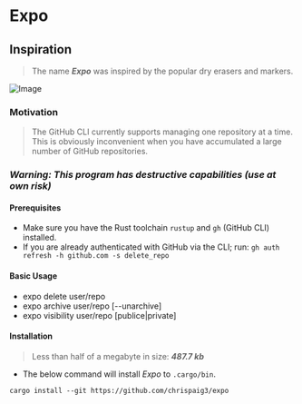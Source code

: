 # Expo

## Inspiration
> The name ***Expo*** was inspired by the popular dry erasers and markers.

![Image](https://github.com/user-attachments/assets/a3f1f574-c9f9-4caf-9573-9ac29594a53f)

### **Motivation**
> The GitHub CLI currently supports managing one repository at a time.
> This is obviously inconvenient when you have accumulated a large number of GitHub repositories.

### ***Warning: This program has destructive capabilities (use at own risk)***

#### Prerequisites
- Make sure you have the Rust toolchain `rustup` and `gh` (GitHub CLI) installed.
- If you are already authenticated with GitHub via the CLI; run: `gh auth refresh -h github.com -s delete_repo`

#### Basic Usage
- expo delete user/repo
- expo archive user/repo [--unarchive]
- expo visibility user/repo [publice|private]

#### Installation
> Less than half of a megabyte in size: ***487.7 kb***
- The below command will install *Expo* to `.cargo/bin`.

```
cargo install --git https://github.com/chrispaig3/expo
```
